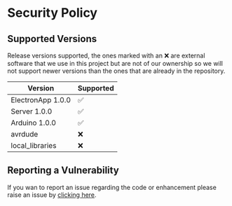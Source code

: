 # Security Policy

## Supported Versions

Release versions supported, the ones marked with an :x: are external software that we use in this project but are not of our ownership so we will not support newer versions than the ones that are already in the repository.

| Version | Supported          |
| ------- | ------------------ |
| ElectronApp 1.0.0   | :white_check_mark: |
| Server 1.0.0   | :white_check_mark: |
| Arduino 1.0.0   | :white_check_mark: |
| avrdude   | :x: |
| local_libraries   | :x: |

## Reporting a Vulnerability

If you wan to report an issue regarding the code or enhancement please raise an issue by [clicking here](https://github.com/dmtzs/SmartTerrariumR/issues).
